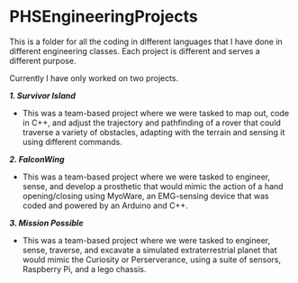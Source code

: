 # PHSEngineeringProjects
This is a folder for all the coding in different languages that I have done in different engineering classes. Each project is different and serves a different purpose.

Currently I have only worked on two projects. 

***1. Survivor Island***
  * This was a team-based project where we were tasked to map out, code in C++, and adjust the trajectory and pathfinding of a rover that could traverse a variety of obstacles, adapting with the terrain and sensing it using different commands.

***2. FalconWing***
  * This was a team-based project where we were tasked to engineer, sense, and develop a prosthetic that would mimic the action of a hand opening/closing using MyoWare, an EMG-sensing device that was coded and powered by an Arduino and C++. 

***3. Mission Possible***
  * This was a team-based project where we were tasked to engineer, sense, traverse, and excavate a simulated extraterrestrial planet that would mimic the Curiosity or Perserverance, using a suite of sensors, Raspberry Pi, and a lego chassis. 
